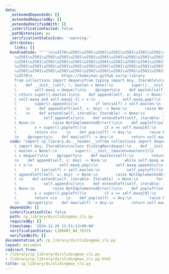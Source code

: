 ```yaml
---
data:
  _extendedDependsOn: []
  _extendedRequiredBy: []
  _extendedVerifiedWith: []
  _isVerificationFailed: false
  _pathExtension: py
  _verificationStatusIcon: ':warning:'
  attributes:
    links: []
  bundledCode: "'''\n\u257A\u2501\u2501\u2501\u2501\u2501\u2501\u2501\u2501\u2501\u2501\
    \u2501\u2501\u2501\u2501\u2501\u2501\u2501\u2501\u2501\u2501\u2501\u2501\u2501\
    \u2501\u2501\u2501\u2501\u2501\u2501\u2501\u2501\u2501\u2501\u2501\u2501\u2501\
    \u2501\u2501\u2501\u2501\u2501\u2501\u2501\u2501\u2501\u2501\u2501\u2501\u2501\
    \u2501\u2501\u2501\u2501\u2501\u2501\u2501\u2501\u2501\u2501\u2501\u2501\u2501\
    \u2578\n             https://kobejean.github.io/cp-library               \n'''\n\
    from collections import deque\nfrom typing import Any, Iterable\n\nclass SlidingMax(deque):\n\
    \    def __init__(self, *, maxlen = None):\n        super().__init__(maxlen=maxlen+1)\n\
    \        self.maxq = deque()\n\n    @property\n    def maxlen(self):\n       \
    \ return super().maxlen-1\n\n    def append(self, x: Any) -> None:\n        while\
    \ self.maxq and self.maxq[-1] < x:\n            self.maxq.pop()\n        self.maxq.append(x)\n\
    \        super().append(x)\n        if len(self) > self.maxlen:\n            self.popleft()\n\
    \    \n    def appendleft(self, x: Any) -> None:\n        raise NotImplementedError()\n\
    \    \n    def extend(self, iterable: Iterable) -> None:\n        for x in iterable:\n\
    \            self.append(x)\n\n    def extendleft(self, iterable: Iterable) ->\
    \ None:\n        raise NotImplementedError()\n\n    def popleft(self) -> Any:\n\
    \        x = super().popleft()\n        if x == self.maxq[0]:\n            self.maxq.popleft()\n\
    \        return x\n    \n    def pop(self) -> Any:\n        raise NotImplementedError()\n\
    \n    @property\n    def max(self) -> Any:\n        return self.maxq[0]\n"
  code: "import cp_library.ds.__header__\nfrom collections import deque\nfrom typing\
    \ import Any, Iterable\n\nclass SlidingMax(deque):\n    def __init__(self, *,\
    \ maxlen = None):\n        super().__init__(maxlen=maxlen+1)\n        self.maxq\
    \ = deque()\n\n    @property\n    def maxlen(self):\n        return super().maxlen-1\n\
    \n    def append(self, x: Any) -> None:\n        while self.maxq and self.maxq[-1]\
    \ < x:\n            self.maxq.pop()\n        self.maxq.append(x)\n        super().append(x)\n\
    \        if len(self) > self.maxlen:\n            self.popleft()\n    \n    def\
    \ appendleft(self, x: Any) -> None:\n        raise NotImplementedError()\n   \
    \ \n    def extend(self, iterable: Iterable) -> None:\n        for x in iterable:\n\
    \            self.append(x)\n\n    def extendleft(self, iterable: Iterable) ->\
    \ None:\n        raise NotImplementedError()\n\n    def popleft(self) -> Any:\n\
    \        x = super().popleft()\n        if x == self.maxq[0]:\n            self.maxq.popleft()\n\
    \        return x\n    \n    def pop(self) -> Any:\n        raise NotImplementedError()\n\
    \n    @property\n    def max(self) -> Any:\n        return self.maxq[0]\n"
  dependsOn: []
  isVerificationFile: false
  path: cp_library/ds/slidingmax_cls.py
  requiredBy: []
  timestamp: '2024-12-26 11:51:13+09:00'
  verificationStatus: LIBRARY_NO_TESTS
  verifiedWith: []
documentation_of: cp_library/ds/slidingmax_cls.py
layout: document
redirect_from:
- /library/cp_library/ds/slidingmax_cls.py
- /library/cp_library/ds/slidingmax_cls.py.html
title: cp_library/ds/slidingmax_cls.py
---
```

